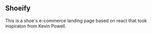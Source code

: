 ## Shoeify

This is a shoe's e-commerce landing page based on react that took inspiraton from Kevin Powell.